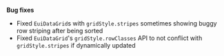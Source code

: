 **Bug fixes**

- Fixed `EuiDataGrid`s with `gridStyle.stripes` sometimes showing buggy row striping after being sorted
- Fixed `EuiDataGrid`'s `gridStyle.rowClasses` API to not conflict with `gridStyle.stripes` if dynamically updated
